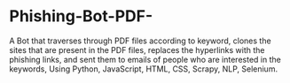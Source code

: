 # Phishing-Bot-PDF-
A Bot that traverses through PDF files according to keyword, clones the
sites that are present in the PDF files, replaces the hyperlinks with the phishing links,
and sent them to emails of people who are interested in the keywords, Using Python,
JavaScript, HTML, CSS, Scrapy, NLP, Selenium.
